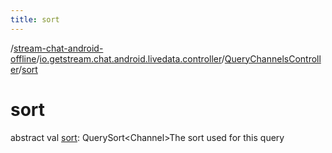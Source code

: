 ```yaml
---
title: sort
---
```

/[stream-chat-android-offline](../../index.md)/[io.getstream.chat.android.livedata.controller](../index.md)/[QueryChannelsController](index.md)/[sort](sort.md)  
  
  
  
# sort  
abstract val [sort](sort.md): QuerySort&lt;Channel&gt;The sort used for this query
